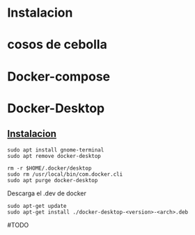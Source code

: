 # Instalacion

# cosos de cebolla

# Docker-compose

# Docker-Desktop
## [Instalacion](https://docs.docker.com/desktop/install/ubuntu/)
```
sudo apt install gnome-terminal
sudo apt remove docker-desktop

rm -r $HOME/.docker/desktop
sudo rm /usr/local/bin/com.docker.cli
sudo apt purge docker-desktop
```
Descarga el .dev de docker
```
sudo apt-get update
sudo apt-get install ./docker-desktop-<version>-<arch>.deb
```
#TODO